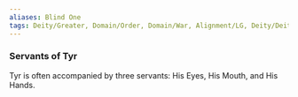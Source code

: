 ```yaml
---
aliases: Blind One
tags: Deity/Greater, Domain/Order, Domain/War, Alignment/LG, Deity/Deity_Group/Circle_of_Greater_Powers
---
```

### Servants of Tyr
Tyr is often accompanied by three servants: His Eyes, His Mouth, and His Hands.